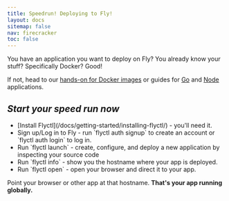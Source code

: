 ```yaml
---
title: Speedrun! Deploying to Fly!
layout: docs
sitemap: false
nav: firecracker
toc: false
---
```


You have an application you want to deploy on Fly? 
You already know your stuff? Specifically Docker? Good! 

If not, head to our [hands-on for Docker images](/docs/hands-on/start/) or guides for [Go](/docs/getting-started/golang/) and [Node](/docs/getting-started/node/) applications.

## _Start your speed run now_

<ul class="list:waypoints text:lightest-gray">
  <li>[Install Flyctl](/docs/getting-started/installing-flyctl/) - you'll need it.</li>
  <li>Sign up/Log in to Fly - run `flyctl auth signup` to create an account or `flyctl auth login` to log in.</li>
  <li>Run `flyctl launch` - create, configure, and deploy a new application by inspecting your source code</li>
  <li>Run `flyctl info` - show you the hostname where your app is deployed.</li>
  <li>Run `flyctl open` - open your browser and direct it to your app.</li>
</ul>

Point your browser or other app at that hostname. **That's your app running globally.**

<figure class="w:full mt:6">
  <img class="m:0" src="/public/images/speedrun.jpg" srcset="/public/images/speedrun@2x.jpg 2x" alt="">
</figure>
